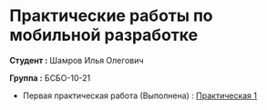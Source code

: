# Практические работы по мобильной разработке

**Студент :** Шамров Илья Олегович

**Группа :** БСБО-10-21

- Первая практическая работа (Выполнена) : <a href="https://github.com/Breez97/MobileAppsPractices/tree/main/Lesson1">Практическая 1<a>